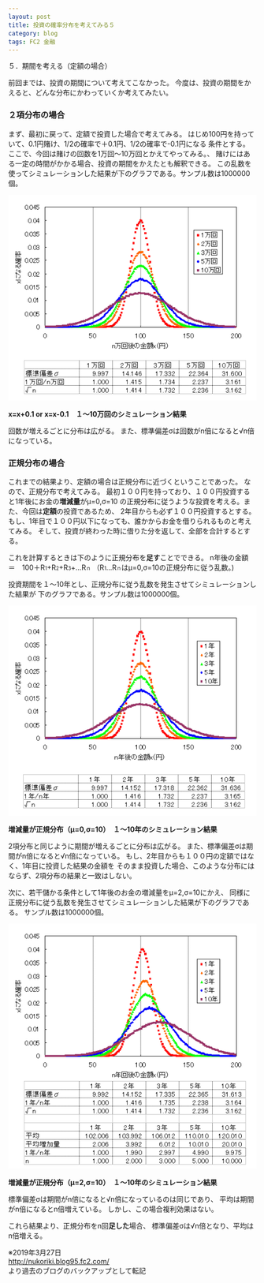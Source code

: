 ```yaml
---
layout: post
title: 投資の確率分布を考えてみる５
category: blog
tags: FC2 金融
---
```


５．期間を考える（定額の場合）

前回までは、投資の期間について考えてこなかった。
今度は、投資の期間をかえると、どんな分布にかわっていくか考えてみたい。

### ２項分布の場合

まず、最初に戻って、定額で投資した場合で考えてみる。
はじめ100円を持っていて、0.1円賭け、1/2の確率で＋0.1円、1/2の確率で-0.1円になる
条件とする。
ここで、今回は賭けの回数を1万回～10万回とかえてやってみる。、
賭けにはある一定の時間がかかる場合、投資の期間をかえたとも解釈できる。
この乱数を使ってシミュレーションした結果が下のグラフである。サンプル数は1000000個。

![image](/images/2008nukoriki/e10-1.gif)

<strong>x=x+0.1 or x=x-0.1　１～10万回のシミュレーション結果</strong>

回数が増えるごとに分布は広がる。
また、標準偏差σは回数がn倍になると√n倍になっている。


### 正規分布の場合

これまでの結果より、定額の場合は正規分布に近づくということであった。
なので、正規分布で考えてみる。
最初１００円を持っており、１００円投資すると1年後にお金の<strong>増減量</strong>がμ=0,σ=10
の正規分布に従うような投資を考える。また、今回は<strong>定額</strong>の投資であるため、
2年目からも必ず１００円投資するとする。
もし、1年目で１００円以下になっても、誰かからお金を借りられるものと考えてみる。
そして、投資が終わった時に借りた分を返して、全部を合計するとする。

これを計算するときは下のように正規分布を<strong>足す</strong>ことでできる。
n年後の金額　＝　100＋R<span style="font-size:x-small;">1</span>+R<span style="font-size:x-small;">2</span>+R<span style="font-size:x-small;">3</span>+…R<span style="font-size:x-small;">ｎ</span>
（R<span style="font-size:x-small;">1</span>…R<span style="font-size:x-small;">ｎ</span>はμ=0,σ=10の正規分布に従う乱数。)

投資期間を１～10年とし、正規分布に従う乱数を発生させてシミュレーションした結果が
下のグラフである。サンプル数は1000000個。

![image](/images/2008nukoriki/e10-2.gif)

<strong>増減量が正規分布（μ=0,σ=10）　１～10年のシミュレーション結果</strong>

2項分布と同じように期間が増えるごとに分布は広がる。
また、標準偏差σは期間がn倍になると√n倍になっている。
もし、2年目からも１００円の定額ではなく、1年目に投資した結果の金額を
そのまま投資した場合、このような分布にはならず、2項分布の結果と一致はしない。


次に、若干儲かる条件として1年後のお金の増減量をμ=2,σ=10にかえ、
同様に正規分布に従う乱数を発生させてシミュレーションした結果が下のグラフである。
サンプル数は1000000個。

![image](/images/2008nukoriki/e10-3.gif)

<strong>増減量が正規分布（μ=2,σ=10）　１～10年のシミュレーション結果</strong>

標準偏差σは期間がn倍になると√n倍になっているのは同じであり、
平均は期間がn倍になるとn倍増えている。
しかし、この場合複利効果はない。

これら結果より、正規分布をn回<strong>足した</strong>場合、
標準偏差σは√n倍となり、平均はn倍増える。

※2019年3月27日  
http://nukoriki.blog95.fc2.com/  
より過去のブログのバックアップとして転記

